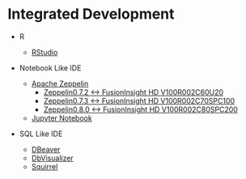 <!-- ex_nonav -->

# Integrated Development

* R
  * [RStudio](Using_RStudio_with_FusionInsight.md)


* Notebook Like IDE
  * [Apache Zeppelin](Using_Zeppelin_with_FusionInsight_HD.md)
    * [Zeppelin0.7.2 <-> FusionInsight HD V100R002C60U20](Using_Zeppelin_0.7.2_with_FusionInsight_HD_C60U20.md)
    * [Zeppelin0.7.3 <-> FusionInsight HD V100R002C70SPC100](Using_Zeppelin_0.7.3_with_FusionInsight_HD_C70SPC100.md)
    * [Zeppelin0.8.0 <-> FusionInsight HD V100R002C80SPC200](Using_Zeppelin_0.8.0_with_FusionInsight_HD_C80SPC200.md)
  * [Jupyter Notebook](Using_Jupyter_Notebook_with_FusionInsight.md)


* SQL Like IDE
  * [DBeaver](Using_DBeaver_with_FusionInsight.md)
  * [DbVisualizer](Using_DbVisualizer_with_FusionInsight.md)
  * [Squirrel](Using_Squirrel_with_FusionInsight.md)
